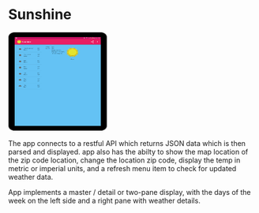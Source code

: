 Sunshine
========

<img src="sunshine.png" width="200" height="200">

The app connects to a restful API which returns JSON data which is then parsed and displayed. app also has the abilty to show the map location of the zip code location, change the location zip code, display the temp in metric or imperial units, and a refresh menu item to check for updated weather data. 

App implements a master / detail or two-pane display, with the days of the week on the left side and a right pane with weather details. 
